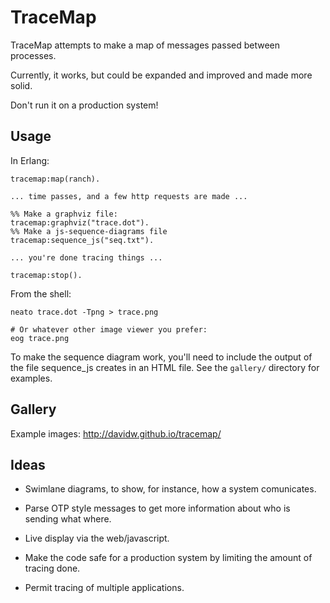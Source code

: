 TraceMap
========

TraceMap attempts to make a map of messages passed between processes.

Currently, it works, but could be expanded and improved and made more
solid.

Don't run it on a production system!

Usage
-----

In Erlang:

    tracemap:map(ranch).

    ... time passes, and a few http requests are made ...

    %% Make a graphviz file:
    tracemap:graphviz("trace.dot").
    %% Make a js-sequence-diagrams file
    tracemap:sequence_js("seq.txt").

    ... you're done tracing things ...

    tracemap:stop().

From the shell:

    neato trace.dot -Tpng > trace.png

    # Or whatever other image viewer you prefer:
    eog trace.png

To make the sequence diagram work, you'll need to include the output
of the file sequence_js creates in an HTML file. See the `gallery/`
directory for examples.

Gallery
-------

Example images: http://davidw.github.io/tracemap/

Ideas
-----

* Swimlane diagrams, to show, for instance, how a system comunicates.

* Parse OTP style messages to get more information about who is
  sending what where.

* Live display via the web/javascript.

* Make the code safe for a production system by limiting the amount of
  tracing done.

* Permit tracing of multiple applications.
